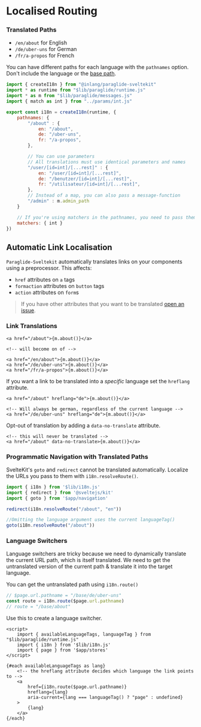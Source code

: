# Localised Routing

### Translated Paths

- `/en/about` for English
- `/de/uber-uns` for German
- `/fr/a-propos` for French

You can have different paths for each language with the `pathnames` option. 
Don't include the language or the [base path](https://kit.svelte.dev/docs/configuration#paths).

```js
import { createI18n } from "@inlang/paraglide-sveltekit"
import * as runtime from "$lib/paraglide/runtime.js"
import * as m from "$lib/paraglide/messages.js"
import { match as int } from "../params/int.js"

export const i18n = createI18n(runtime, {
	pathnames: {
		"/about" : {
			en: "/about",
			de: "/uber-uns",
			fr: "/a-propos",
		},

		// You can use parameters
		// All translations must use identical parameters and names
		"/user/[id=int]/[...rest]" : {
			en: "/user/[id=int]/[...rest]",
			de: "/benutzer/[id=int]/[...rest]",
			fr: "/utilisateur/[id=int]/[...rest]",
		},
		// Instead of a map, you can also pass a message-function
		"/admin" : m.admin_path
	}

	// If you're using matchers in the pathnames, you need to pass them
	matchers: { int	}
})
```

## Automatic Link Localisation

`Paraglide-Sveltekit` automatically translates links on your components using a preprocessor. This affects:

- `href` attributes on `a` tags
- `formaction` attributes on `button` tags
- `action` attributes on `form`s

> If you have other attributes that you want to be translated [open an issue](https://www.github.com/opral/inlang-paraglide-js/issues).


### Link Translations

```svelte
<a href="/about">{m.about()}</a>

<!-- will become on of -->

<a href="/en/about">{m.about()}</a>
<a href="/de/uber-uns">{m.about()}</a>
<a href="/fr/a-propos">{m.about()}</a>
```

If you want a link to be translated into a _specific_ language set the `hreflang` attribute.

```svelte
<a href="/about" hreflang="de">{m.about()}</a>

<!-- Will always be german, regardless of the current language -->
<a href="/de/uber-uns" hreflang="de">{m.about()}</a>
```

Opt-out of translation by adding a `data-no-translate` attribute.

```svelte
<!-- this will never be translated -->
<a href="/about" data-no-translate>{m.about()}</a>
```

### Programmatic Navigation with Translated Paths

SvelteKit's `goto` and `redirect` cannot be translated automatically. Localize the URLs you pass to them with `i18n.resolveRoute()`.

```js
import { i18n } from '$lib/i18n.js'
import { redirect } from '@sveltejs/kit'
import { goto } from '$app/navigation'

redirect(i18n.resolveRoute("/about", "en"))

//Omitting the language argument uses the current languageTag()
goto(i18n.resolveRoute("/about"))
```

### Language Switchers

Language switchers are tricky because we need to dynamically translate the current URL path, which is itself translated. We need to get the untranslated version of the current path & translate it into the target language.

<doc-accordion
	heading="Wait, do I thought I don't need wrap my links with Paraglide-SvelteKit?"
	text="Language switchers are the one exception to this rule.">
</doc-accordion>

You can get the untranslated path using `i18n.route()`

```ts
// $page.url.pathname = "/base/de/uber-uns"
const route = i18n.route($page.url.pathname)
// route = "/base/about"
```

Use this to create a language switcher.

```svelte
<script>
	import { availableLanguageTags, languageTag } from "$lib/paraglide/runtime.js"
	import { i18n } from '$lib/i18n.js'
	import { page } from '$app/stores'
</script>

{#each availableLanguageTags as lang}
	<!-- the hreflang attribute decides which language the link points to -->
	<a 
		href={i18n.route($page.url.pathname)}
		hreflang={lang}
		aria-current={lang === languageTag() ? "page" : undefined}
	>
		{lang}
	</a>
{/each}
```
